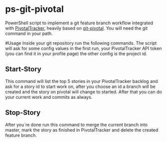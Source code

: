 ps-git-pivotal
=====
PowerShell script to implement a git feature branch workflow integrated with [PivotalTracker][1], heavily based on [git-pivotal][2].
You will need the git command in your path.

#Usage
Inside your git repository run the following commands. The script will ask for some config values in the first run, your PivotalTracker API token (you can find it in your profile page) the other config is the project id.

Start-Story
-----------
This command will list the top 5 stories in your PivotalTracker backlog and ask for a story id to start work on, after you choose an id a branch will be created and the story on pivotal will change to started.
After that you can do your current work and commits as always.

Stop-Story
----------
After you´re done run this command to merge the current branch into master, mark the story as finished in PivotalTracker and delete the created feature branch. 

[1]: https://www.pivotaltracker.com/
[2]: https://github.com/trydionel/git-pivotal

